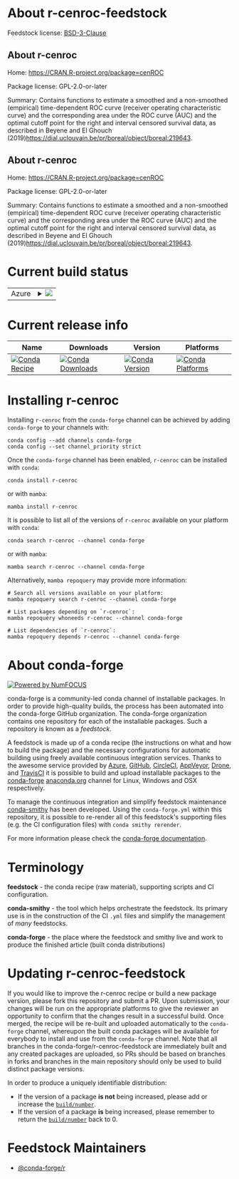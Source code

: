 About r-cenroc-feedstock
========================

Feedstock license: [BSD-3-Clause](https://github.com/conda-forge/r-cenroc-feedstock/blob/main/LICENSE.txt)


About r-cenroc
--------------

Home: https://CRAN.R-project.org/package=cenROC

Package license: GPL-2.0-or-later

Summary: Contains functions to estimate a smoothed and a non-smoothed (empirical) time-dependent ROC curve (receiver operating characteristic curve) and the corresponding area under the ROC curve (AUC) and the optimal cutoff point for the right and interval censored survival data, as described in Beyene and El Ghouch (2019)<https://dial.uclouvain.be/pr/boreal/object/boreal:219643>.

About r-cenroc
--------------

Home: https://CRAN.R-project.org/package=cenROC

Package license: GPL-2.0-or-later

Summary: Contains functions to estimate a smoothed and a non-smoothed (empirical) time-dependent ROC curve (receiver operating characteristic curve) and the corresponding area under the ROC curve (AUC) and the optimal cutoff point for the right and interval censored survival data, as described in Beyene and El Ghouch (2019)<https://dial.uclouvain.be/pr/boreal/object/boreal:219643>.

Current build status
====================


<table>
    
  <tr>
    <td>Azure</td>
    <td>
      <details>
        <summary>
          <a href="https://dev.azure.com/conda-forge/feedstock-builds/_build/latest?definitionId=15724&branchName=main">
            <img src="https://dev.azure.com/conda-forge/feedstock-builds/_apis/build/status/r-cenroc-feedstock?branchName=main">
          </a>
        </summary>
        <table>
          <thead><tr><th>Variant</th><th>Status</th></tr></thead>
          <tbody><tr>
              <td>linux_64_r_base4.3</td>
              <td>
                <a href="https://dev.azure.com/conda-forge/feedstock-builds/_build/latest?definitionId=15724&branchName=main">
                  <img src="https://dev.azure.com/conda-forge/feedstock-builds/_apis/build/status/r-cenroc-feedstock?branchName=main&jobName=linux&configuration=linux%20linux_64_r_base4.3" alt="variant">
                </a>
              </td>
            </tr><tr>
              <td>linux_64_r_base4.4</td>
              <td>
                <a href="https://dev.azure.com/conda-forge/feedstock-builds/_build/latest?definitionId=15724&branchName=main">
                  <img src="https://dev.azure.com/conda-forge/feedstock-builds/_apis/build/status/r-cenroc-feedstock?branchName=main&jobName=linux&configuration=linux%20linux_64_r_base4.4" alt="variant">
                </a>
              </td>
            </tr><tr>
              <td>osx_64_r_base4.3</td>
              <td>
                <a href="https://dev.azure.com/conda-forge/feedstock-builds/_build/latest?definitionId=15724&branchName=main">
                  <img src="https://dev.azure.com/conda-forge/feedstock-builds/_apis/build/status/r-cenroc-feedstock?branchName=main&jobName=osx&configuration=osx%20osx_64_r_base4.3" alt="variant">
                </a>
              </td>
            </tr><tr>
              <td>osx_64_r_base4.4</td>
              <td>
                <a href="https://dev.azure.com/conda-forge/feedstock-builds/_build/latest?definitionId=15724&branchName=main">
                  <img src="https://dev.azure.com/conda-forge/feedstock-builds/_apis/build/status/r-cenroc-feedstock?branchName=main&jobName=osx&configuration=osx%20osx_64_r_base4.4" alt="variant">
                </a>
              </td>
            </tr><tr>
              <td>win_64_r_base4.3</td>
              <td>
                <a href="https://dev.azure.com/conda-forge/feedstock-builds/_build/latest?definitionId=15724&branchName=main">
                  <img src="https://dev.azure.com/conda-forge/feedstock-builds/_apis/build/status/r-cenroc-feedstock?branchName=main&jobName=win&configuration=win%20win_64_r_base4.3" alt="variant">
                </a>
              </td>
            </tr><tr>
              <td>win_64_r_base4.4</td>
              <td>
                <a href="https://dev.azure.com/conda-forge/feedstock-builds/_build/latest?definitionId=15724&branchName=main">
                  <img src="https://dev.azure.com/conda-forge/feedstock-builds/_apis/build/status/r-cenroc-feedstock?branchName=main&jobName=win&configuration=win%20win_64_r_base4.4" alt="variant">
                </a>
              </td>
            </tr>
          </tbody>
        </table>
      </details>
    </td>
  </tr>
</table>

Current release info
====================

| Name | Downloads | Version | Platforms |
| --- | --- | --- | --- |
| [![Conda Recipe](https://img.shields.io/badge/recipe-r--cenroc-green.svg)](https://anaconda.org/conda-forge/r-cenroc) | [![Conda Downloads](https://img.shields.io/conda/dn/conda-forge/r-cenroc.svg)](https://anaconda.org/conda-forge/r-cenroc) | [![Conda Version](https://img.shields.io/conda/vn/conda-forge/r-cenroc.svg)](https://anaconda.org/conda-forge/r-cenroc) | [![Conda Platforms](https://img.shields.io/conda/pn/conda-forge/r-cenroc.svg)](https://anaconda.org/conda-forge/r-cenroc) |

Installing r-cenroc
===================

Installing `r-cenroc` from the `conda-forge` channel can be achieved by adding `conda-forge` to your channels with:

```
conda config --add channels conda-forge
conda config --set channel_priority strict
```

Once the `conda-forge` channel has been enabled, `r-cenroc` can be installed with `conda`:

```
conda install r-cenroc
```

or with `mamba`:

```
mamba install r-cenroc
```

It is possible to list all of the versions of `r-cenroc` available on your platform with `conda`:

```
conda search r-cenroc --channel conda-forge
```

or with `mamba`:

```
mamba search r-cenroc --channel conda-forge
```

Alternatively, `mamba repoquery` may provide more information:

```
# Search all versions available on your platform:
mamba repoquery search r-cenroc --channel conda-forge

# List packages depending on `r-cenroc`:
mamba repoquery whoneeds r-cenroc --channel conda-forge

# List dependencies of `r-cenroc`:
mamba repoquery depends r-cenroc --channel conda-forge
```


About conda-forge
=================

[![Powered by
NumFOCUS](https://img.shields.io/badge/powered%20by-NumFOCUS-orange.svg?style=flat&colorA=E1523D&colorB=007D8A)](https://numfocus.org)

conda-forge is a community-led conda channel of installable packages.
In order to provide high-quality builds, the process has been automated into the
conda-forge GitHub organization. The conda-forge organization contains one repository
for each of the installable packages. Such a repository is known as a *feedstock*.

A feedstock is made up of a conda recipe (the instructions on what and how to build
the package) and the necessary configurations for automatic building using freely
available continuous integration services. Thanks to the awesome service provided by
[Azure](https://azure.microsoft.com/en-us/services/devops/), [GitHub](https://github.com/),
[CircleCI](https://circleci.com/), [AppVeyor](https://www.appveyor.com/),
[Drone](https://cloud.drone.io/welcome), and [TravisCI](https://travis-ci.com/)
it is possible to build and upload installable packages to the
[conda-forge](https://anaconda.org/conda-forge) [anaconda.org](https://anaconda.org/)
channel for Linux, Windows and OSX respectively.

To manage the continuous integration and simplify feedstock maintenance
[conda-smithy](https://github.com/conda-forge/conda-smithy) has been developed.
Using the ``conda-forge.yml`` within this repository, it is possible to re-render all of
this feedstock's supporting files (e.g. the CI configuration files) with ``conda smithy rerender``.

For more information please check the [conda-forge documentation](https://conda-forge.org/docs/).

Terminology
===========

**feedstock** - the conda recipe (raw material), supporting scripts and CI configuration.

**conda-smithy** - the tool which helps orchestrate the feedstock.
                   Its primary use is in the construction of the CI ``.yml`` files
                   and simplify the management of *many* feedstocks.

**conda-forge** - the place where the feedstock and smithy live and work to
                  produce the finished article (built conda distributions)


Updating r-cenroc-feedstock
===========================

If you would like to improve the r-cenroc recipe or build a new
package version, please fork this repository and submit a PR. Upon submission,
your changes will be run on the appropriate platforms to give the reviewer an
opportunity to confirm that the changes result in a successful build. Once
merged, the recipe will be re-built and uploaded automatically to the
`conda-forge` channel, whereupon the built conda packages will be available for
everybody to install and use from the `conda-forge` channel.
Note that all branches in the conda-forge/r-cenroc-feedstock are
immediately built and any created packages are uploaded, so PRs should be based
on branches in forks and branches in the main repository should only be used to
build distinct package versions.

In order to produce a uniquely identifiable distribution:
 * If the version of a package **is not** being increased, please add or increase
   the [``build/number``](https://docs.conda.io/projects/conda-build/en/latest/resources/define-metadata.html#build-number-and-string).
 * If the version of a package **is** being increased, please remember to return
   the [``build/number``](https://docs.conda.io/projects/conda-build/en/latest/resources/define-metadata.html#build-number-and-string)
   back to 0.

Feedstock Maintainers
=====================

* [@conda-forge/r](https://github.com/orgs/conda-forge/teams/r/)

